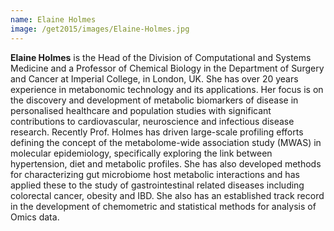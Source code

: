 ```yaml
---
name: Elaine Holmes
image: /get2015/images/Elaine-Holmes.jpg
---
```


**Elaine Holmes** is the Head of the Division of Computational and Systems Medicine and a Professor of Chemical Biology in the Department of Surgery and Cancer at Imperial College, in London, UK. She has over 20 years experience in metabonomic technology and its applications. Her focus is on the discovery and development of metabolic biomarkers of disease in personalised healthcare and population studies with significant contributions to cardiovascular, neuroscience and infectious disease research. Recently Prof. Holmes has driven large-scale profiling efforts defining the concept of the metabolome-wide association study (MWAS) in molecular epidemiology, specifically exploring the link between hypertension, diet and metabolic profiles. She has also developed methods for characterizing gut microbiome host metabolic interactions and has applied these to the study of gastrointestinal related diseases including colorectal cancer, obesity and IBD. She also has an established track record in the development of chemometric and statistical methods for analysis of Omics data.
